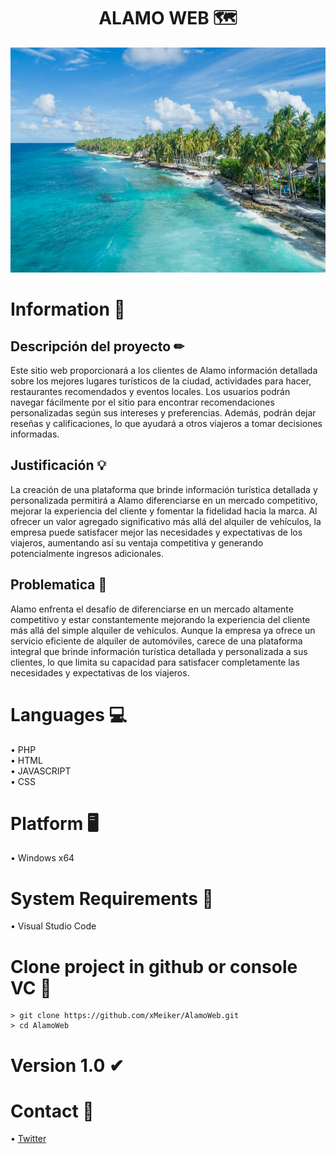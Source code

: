 <h1 align="center">  ALAMO WEB 🗺️ </h1>
<p align="center"><img src="images/home-slide-4.jpg" width="1920px" height="360px" alt="title"></p>

# Information 📄
## Descripción del proyecto ✏
Este sitio web proporcionará a los clientes de Alamo información
detallada sobre los mejores lugares turísticos de la ciudad,
actividades para hacer, restaurantes recomendados y eventos
locales. Los usuarios podrán navegar fácilmente por el sitio para
encontrar recomendaciones personalizadas según sus intereses y
preferencias. Además, podrán dejar reseñas y calificaciones, lo
que ayudará a otros viajeros a tomar decisiones informadas.

## Justificación 💡
La creación de una plataforma que brinde
información turística detallada y personalizada
permitirá a Alamo diferenciarse en un mercado
competitivo, mejorar la experiencia del cliente y
fomentar la fidelidad hacia la marca. Al ofrecer un
valor agregado significativo más allá del alquiler de
vehículos, la empresa puede satisfacer mejor las
necesidades y expectativas de los viajeros,
aumentando así su ventaja competitiva y generando
potencialmente ingresos adicionales.

## Problematica 📍
Alamo enfrenta el desafío de diferenciarse en un
mercado altamente competitivo y estar constantemente
mejorando la experiencia del cliente más allá del simple
alquiler de vehículos. Aunque la empresa ya ofrece un
servicio eficiente de alquiler de automóviles, carece de
una plataforma integral que brinde información turística
detallada y personalizada a sus clientes, lo que limita su
capacidad para satisfacer completamente las necesidades y expectativas de los viajeros.

# Languages 💻
  • PHP<br>
  • HTML<br>
  • JAVASCRIPT<br>
  • CSS

# Platform 🖥
  • Windows x64

# System Requirements 👾
  • Visual Studio Code

# Clone project in github or console VC 🤖
 ```console
> git clone https://github.com/xMeiker/AlamoWeb.git
> cd AlamoWeb
```  

# Version 1.0 ✔

# Contact 👤
  • [Twitter][Twitter]

[Twitter]: https://twitter.com/iammeiker 'Twitter'
